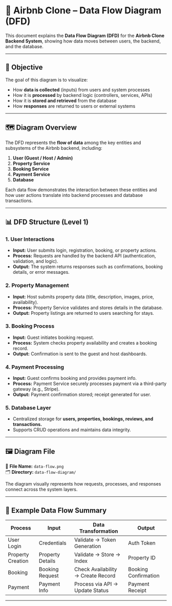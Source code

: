 # 🔄 Airbnb Clone – Data Flow Diagram (DFD)

This document explains the **Data Flow Diagram (DFD)** for the **Airbnb Clone Backend System**, showing how data moves between users, the backend, and the database.

---

## 🧠 Objective

The goal of this diagram is to visualize:
- How **data is collected** (inputs) from users and system processes  
- How it is **processed** by backend logic (controllers, services, APIs)  
- How it is **stored and retrieved** from the database  
- How **responses** are returned to users or external systems

---

## 🗺️ Diagram Overview

The DFD represents the **flow of data** among the key entities and subsystems of the Airbnb backend, including:

1. **User (Guest / Host / Admin)**
2. **Property Service**
3. **Booking Service**
4. **Payment Service**
5. **Database**

Each data flow demonstrates the interaction between these entities and how user actions translate into backend processes and database transactions.

---

## 📊 DFD Structure (Level 1)

### **1. User Interactions**
- **Input:** User submits login, registration, booking, or property actions.
- **Process:** Requests are handled by the backend API (authentication, validation, and logic).
- **Output:** The system returns responses such as confirmations, booking details, or error messages.

### **2. Property Management**
- **Input:** Host submits property data (title, description, images, price, availability).
- **Process:** Property Service validates and stores details in the database.
- **Output:** Property listings are returned to users searching for stays.

### **3. Booking Process**
- **Input:** Guest initiates booking request.
- **Process:** System checks property availability and creates a booking record.
- **Output:** Confirmation is sent to the guest and host dashboards.

### **4. Payment Processing**
- **Input:** Guest confirms booking and provides payment info.
- **Process:** Payment Service securely processes payment via a third-party gateway (e.g., Stripe).
- **Output:** Payment confirmation stored; receipt generated for user.

### **5. Database Layer**
- Centralized storage for **users, properties, bookings, reviews, and transactions.**
- Supports CRUD operations and maintains data integrity.

---

## 🖼️ Diagram File

📁 **File Name:** `data-flow.png`  
🗂️ **Directory:** `data-flow-diagram/`  

The diagram visually represents how requests, processes, and responses connect across the system layers.

---

## 🧩 Example Data Flow Summary

| Process | Input | Data Transformation | Output |
|----------|--------|--------------------|---------|
| User Login | Credentials | Validate → Token Generation | Auth Token |
| Property Creation | Property Details | Validate → Store → Index | Property ID |
| Booking | Booking Request | Check Availability → Create Record | Booking Confirmation |
| Payment | Payment Info | Process via API → Update Status | Payment Receipt |

---